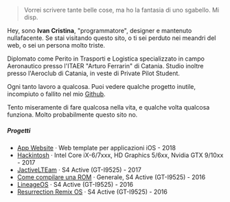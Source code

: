 

> Vorrei scrivere tante belle cose,
> ma ho la fantasia di uno sgabello. Mi disp.


Hey, sono **Ivan Cristina**, "programmatore", designer e mantenuto nullafacente. Se stai visitando questo sito, o ti sei perduto nei meandri del web, o sei un persona molto triste.

Diplomato come Perito in Trasporti e Logistica specializzato in campo Aeronautico presso l'ITAER "Arturo Ferrarin" di Catania. Studio inoltre presso l'Aeroclub di Catania, in veste di Private Pilot Student.

Ogni tanto lavoro a qualcosa. Puoi vedere qualche progetto inutile, incompiuto o fallito nel mio [Github](https://github.com/ivancristina/).

Tento miseramente di fare qualcosa nella vita, e qualche volta qualcosa funziona. Molto probabilmente questo sito no.


##### Progetti

- [App Website][1] · Web template per applicazioni iOS - 2018
- [Hackintosh][2] · Intel Core iX-6/7xxx, HD Graphics 5/6xx, Nvidia GTX 9/10xx - 2017
- [JactiveLTEam](https://jactivelteam.github.io/) · S4 Active (GT-I9525) - 2017
- [Come compilare una ROM](https://ivancristina.it/HowToBuild/) · Generale, S4 Active (GT-I9525) - 2016
- [LineageOS](https://forum.xda-developers.com/galaxy-s4-active/development/7-1-1-optimized-cyanogenmod-14-1-t3528753) · S4 Active (GT-I9525) - 2016
- [Resurrection Remix OS](https://forum.xda-developers.com/galaxy-s4-active/development/7-1-1-rr-5-8-0-t3541969) · S4 Active (GT-I9525) - 2016


[1]: //ivancristina.it/app_site/
[2]: //ivancristina.it/2017/10/01/Hackintosh/
